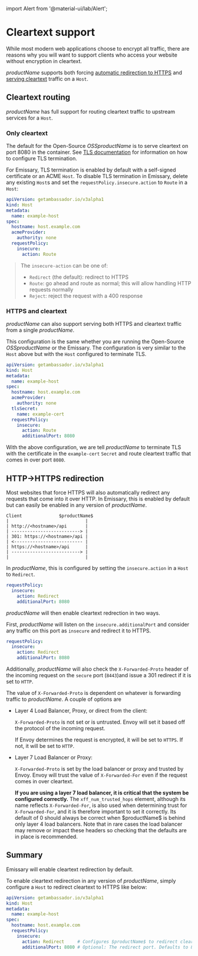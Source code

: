 import Alert from '@material-ui/lab/Alert';

# Cleartext support

While most modern web applications choose to encrypt all traffic, there
are reasons why you will want to support clients who access your website
without encryption in cleartext.

$productName$ supports both forcing
[automatic redirection to HTTPS](#http-https-redirection) and
[serving cleartext](#cleartext-routing) traffic on a `Host`.

## Cleartext routing

$productName$ has full support for routing cleartext traffic to upstream services
for a `Host`.

### Only cleartext

The default for the Open-Source $OSSproductName$ is to serve cleartext on
port 8080 in the container. See [TLS documentation](../) for information on
how to configure TLS termination.

For Emissary, TLS termination is enabled by default with a
self-signed certificate or an ACME `Host`. To disable TLS termination in Emissary, delete any existing `Host`s and set the
`requestPolicy.insecure.action` to `Route` in a `Host`:

```yaml
apiVersion: getambassador.io/v3alpha1
kind: Host
metadata:
  name: example-host
spec:
  hostname: host.example.com
  acmeProvider:
    authority: none
  requestPolicy:
    insecure:
      action: Route
```

>The `insecure-action` can be one of:
>
>* `Redirect` (the default): redirect to HTTPS
>* `Route`: go ahead and route as normal; this will allow handling HTTP requests normally
>* `Reject`: reject the request with a 400 response


### HTTPS and cleartext

$productName$ can also support serving both HTTPS and cleartext traffic from a
single $productName$.

This configuration is the same whether you are running the Open-Source $OSSproductName$ or the Emissary. The configuration is very similar to the
`Host` above but with the `Host` configured to terminate TLS.

```yaml
apiVersion: getambassador.io/v3alpha1
kind: Host
metadata:
  name: example-host
spec:
  hostname: host.example.com
  acmeProvider:
    authority: none
  tlsSecret:
    name: example-cert
  requestPolicy:
    insecure:
      action: Route
      additionalPort: 8080
```

With the above configuration, we are tell $productName$ to terminate TLS with the
certificate in the `example-cert` `Secret` and route cleartext traffic that
comes in over port `8080`.

## HTTP->HTTPS redirection

Most websites that force HTTPS will also automatically redirect any
requests that come into it over HTTP. In Emissary, this is
enabled by default but can easily be enabled in any version of $productName$.

```
Client              $productName$
|                             |
| http://<hostname>/api       |
| --------------------------> |
| 301: https://<hostname>/api |
| <-------------------------- |
| https://<hostname>/api      |
| --------------------------> |
|                             |
```

In $productName$, this is configured by setting the
`insecure.action` in a `Host` to `Redirect`.

```yaml
requestPolicy:
  insecure:
    action: Redirect
    additionalPort: 8080
```

$productName$ will then enable cleartext redrection in two ways.

First, $productName$ will listen on the `insecure.additionalPort` and consider any
traffic on this port as `insecure` and redirect it to HTTPS.

```yaml
requestPolicy:
  insecure:
    action: Redirect
    additionalPort: 8080
```

Additionally, $productName$ will also check the `X-Forwarded-Proto` header of
the incoming request on the `secure` port (`8443`)and issue a 301 redirect if
it is set to `HTTP`.

The value of `X-Forwarded-Proto` is dependent on whatever is forwarding traffic
to $productName$. A couple of options are

- Layer 4 Load Balancer, Proxy, or direct from the client:

   `X-Forwarded-Proto`  is not set or is untrusted. Envoy will set it based
   off the protocol of the incoming request.

   If Envoy determines the request is encrypted, it will be set to `HTTPS`. If
   not, it will be set to `HTTP`.

- Layer 7 Load Balancer or Proxy:

   `X-Forwarded-Proto` is set by the load balancer or proxy and trusted by
   Envoy. Envoy will trust the value of `X-Forwarded-For` even if the request
   comes in over cleartext.

  <Alert severity="info">
    <strong>If you are using a layer 7 load balancer, it is critical that the system be configured correctly.</strong>  The <code>xff_num_trusted_hops</code> element, although its name reflects <code>X-Forwarded-For</code>, is also used when determining trust for <code>X-Forwarded-For</code>, and it is therefore important to set it correctly. Its default of 0 should always be correct when $productName$ is behind only layer 4 load balancers. Note that in rare cases the load balancer may remove or impact these headers so checking that the defaults are in place is recommended.
  </Alert>

## Summary

Emissary will enable cleartext redirection by default.

To enable cleartext redirection in any version of $productName$, simply configure
a `Host` to redirect cleartext to HTTPS like below:

```yaml
apiVersion: getambassador.io/v3alpha1
kind: Host
metadata:
  name: example-host
spec:
  hostname: host.example.com
  requestPolicy:
    insecure:
      action: Redirect     # Configures $productName$ to redirect cleartext
      additionalPort: 8080 # Optional: The redirect port. Defaults to 8080
```
